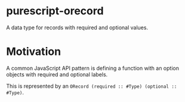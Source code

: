 # purescript-orecord

A data type for records with required and optional values.

# Motivation

A common JavaScript API pattern is defining a function with an option objects with required and optional labels.

This is represented by an `ORecord (required :: #Type) (optional :: #Type)`.

